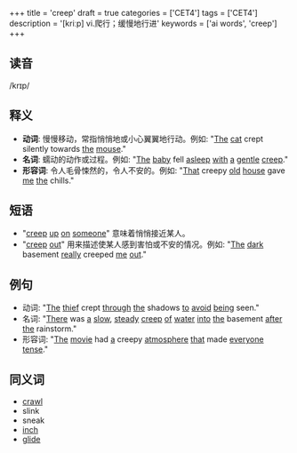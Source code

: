 +++
title = 'creep'
draft = true
categories = ['CET4']
tags = ['CET4']
description = '[kriːp] vi.爬行；缓慢地行进'
keywords = ['ai words', 'creep']
+++

## 读音
/krɪp/

## 释义
- **动词**: 慢慢移动，常指悄悄地或小心翼翼地行动。例如: "[The](/post/the/) [cat](/post/cat/) crept silently towards [the](/post/the/) [mouse](/post/mouse/)."
- **名词**: 蠕动的动作或过程。例如: "[The](/post/the/) [baby](/post/baby/) fell [asleep](/post/asleep/) [with](/post/with/) [a](/post/a/) [gentle](/post/gentle/) [creep](/post/creep/)."
- **形容词**: 令人毛骨悚然的，令人不安的。例如: "[That](/post/that/) creepy [old](/post/old/) [house](/post/house/) gave [me](/post/me/) [the](/post/the/) chills."

## 短语
- "[creep](/post/creep/) [up](/post/up/) [on](/post/on/) [someone](/post/someone/)" 意味着悄悄接近某人。
- "[creep](/post/creep/) [out](/post/out/)" 用来描述使某人感到害怕或不安的情况。例如: "[The](/post/the/) [dark](/post/dark/) basement [really](/post/really/) creeped [me](/post/me/) [out](/post/out/)."

## 例句
- 动词: "[The](/post/the/) [thief](/post/thief/) crept [through](/post/through/) [the](/post/the/) shadows [to](/post/to/) [avoid](/post/avoid/) [being](/post/being/) seen."
- 名词: "[There](/post/there/) was [a](/post/a/) [slow](/post/slow/), [steady](/post/steady/) [creep](/post/creep/) [of](/post/of/) [water](/post/water/) [into](/post/into/) [the](/post/the/) basement [after](/post/after/) [the](/post/the/) rainstorm."
- 形容词: "[The](/post/the/) [movie](/post/movie/) had [a](/post/a/) creepy [atmosphere](/post/atmosphere/) [that](/post/that/) made [everyone](/post/everyone/) [tense](/post/tense/)."

## 同义词
- [crawl](/post/crawl/)
- slink
- sneak
- [inch](/post/inch/)
- [glide](/post/glide/)
